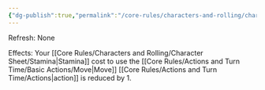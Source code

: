 ```yaml
---
{"dg-publish":true,"permalink":"/core-rules/characters-and-rolling/character-sheet/skills-and-flaws/skill-list/agility/rank-3/efficient-move/"}
---
```


Refresh: None

Effects:
Your [[Core Rules/Characters and Rolling/Character Sheet/Stamina\|Stamina]] cost to use the [[Core Rules/Actions and Turn Time/Basic Actions/Move\|Move]] [[Core Rules/Actions and Turn Time/Actions\|action]] is reduced by 1.